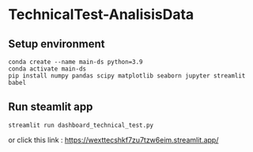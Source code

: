 # TechnicalTest-AnalisisData

## Setup environment
```
conda create --name main-ds python=3.9
conda activate main-ds
pip install numpy pandas scipy matplotlib seaborn jupyter streamlit babel
```

## Run steamlit app
```
streamlit run dashboard_technical_test.py
```

or click this link : https://wexttecshkf7zu7tzw6eim.streamlit.app/
